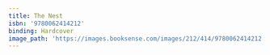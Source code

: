 ```yaml
---
title: The Nest
isbn: '9780062414212'
binding: Hardcover
image_path: 'https://images.booksense.com/images/212/414/9780062414212.jpg'
---
```




